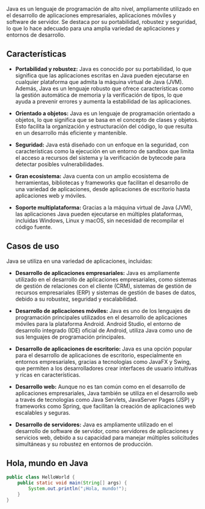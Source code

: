 Java es un lenguaje de programación de alto nivel, ampliamente utilizado en el desarrollo de aplicaciones empresariales, aplicaciones móviles y software de servidor. Se destaca por su portabilidad, robustez y seguridad, lo que lo hace adecuado para una amplia variedad de aplicaciones y entornos de desarrollo.

## Características

- **Portabilidad y robustez:** Java es conocido por su portabilidad, lo que significa que las aplicaciones escritas en Java pueden ejecutarse en cualquier plataforma que admita la máquina virtual de Java (JVM). Además, Java es un lenguaje robusto que ofrece características como la gestión automática de memoria y la verificación de tipos, lo que ayuda a prevenir errores y aumenta la estabilidad de las aplicaciones.

- **Orientado a objetos:** Java es un lenguaje de programación orientado a objetos, lo que significa que se basa en el concepto de clases y objetos. Esto facilita la organización y estructuración del código, lo que resulta en un desarrollo más eficiente y mantenible.

- **Seguridad:** Java está diseñado con un enfoque en la seguridad, con características como la ejecución en un entorno de sandbox que limita el acceso a recursos del sistema y la verificación de bytecode para detectar posibles vulnerabilidades.

- **Gran ecosistema:** Java cuenta con un amplio ecosistema de herramientas, bibliotecas y frameworks que facilitan el desarrollo de una variedad de aplicaciones, desde aplicaciones de escritorio hasta aplicaciones web y móviles.

- **Soporte multiplataforma:** Gracias a la máquina virtual de Java (JVM), las aplicaciones Java pueden ejecutarse en múltiples plataformas, incluidas Windows, Linux y macOS, sin necesidad de recompilar el código fuente.

## Casos de uso

Java se utiliza en una variedad de aplicaciones, incluidas:

- **Desarrollo de aplicaciones empresariales:** Java es ampliamente utilizado en el desarrollo de aplicaciones empresariales, como sistemas de gestión de relaciones con el cliente (CRM), sistemas de gestión de recursos empresariales (ERP) y sistemas de gestión de bases de datos, debido a su robustez, seguridad y escalabilidad.

- **Desarrollo de aplicaciones móviles:** Java es uno de los lenguajes de programación principales utilizados en el desarrollo de aplicaciones móviles para la plataforma Android. Android Studio, el entorno de desarrollo integrado (IDE) oficial de Android, utiliza Java como uno de sus lenguajes de programación principales.

- **Desarrollo de aplicaciones de escritorio:** Java es una opción popular para el desarrollo de aplicaciones de escritorio, especialmente en entornos empresariales, gracias a tecnologías como JavaFX y Swing, que permiten a los desarrolladores crear interfaces de usuario intuitivas y ricas en características.

- **Desarrollo web:** Aunque no es tan común como en el desarrollo de aplicaciones empresariales, Java también se utiliza en el desarrollo web a través de tecnologías como Java Servlets, JavaServer Pages (JSP) y frameworks como Spring, que facilitan la creación de aplicaciones web escalables y seguras.

- **Desarrollo de servidores:** Java es ampliamente utilizado en el desarrollo de software de servidor, como servidores de aplicaciones y servicios web, debido a su capacidad para manejar múltiples solicitudes simultáneas y su robustez en entornos de producción.

## Hola, mundo en Java

```java
public class HelloWorld {
    public static void main(String[] args) {
        System.out.println("¡Hola, mundo!");
    }
}
```